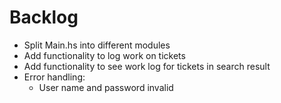 
# Backlog

- Split Main.hs into different modules
- Add functionality to log work on tickets
- Add functionality to see work log for tickets in search result
- Error handling:
  - User name and password invalid
